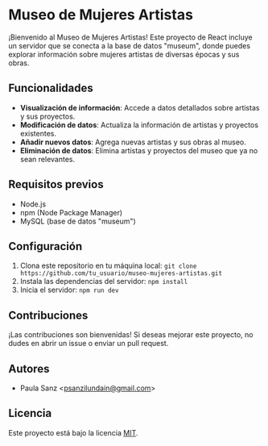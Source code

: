 # Museo de Mujeres Artistas

¡Bienvenido al Museo de Mujeres Artistas! Este proyecto de React incluye un servidor que se conecta a la base de datos "museum", donde puedes explorar información sobre mujeres artistas de diversas épocas y sus obras.

## Funcionalidades

- **Visualización de información**: Accede a datos detallados sobre artistas y sus proyectos.
- **Modificación de datos**: Actualiza la información de artistas y proyectos existentes.
- **Añadir nuevos datos**: Agrega nuevas artistas y sus obras al museo.
- **Eliminación de datos**: Elimina artistas y proyectos del museo que ya no sean relevantes.

## Requisitos previos

- Node.js
- npm (Node Package Manager)
- MySQL (base de datos "museum")

## Configuración

1. Clona este repositorio en tu máquina local: `git clone https://github.com/tu_usuario/museo-mujeres-artistas.git`
2. Instala las dependencias del servidor: `npm install`
3. Inicia el servidor: `npm run dev`

## Contribuciones

¡Las contribuciones son bienvenidas! Si deseas mejorar este proyecto, no dudes en abrir un issue o enviar un pull request.

## Autores

- Paula Sanz \<psanzilundain@gmail.com>

## Licencia

Este proyecto está bajo la licencia [MIT](https://opensource.org/licenses/MIT).
